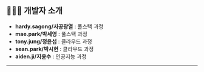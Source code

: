 ## 🧑‍🤝‍🧑 개발자 소개 
- **hardy.sagong/사공광열** : 풀스택 과정
- **mae.park/박세영** : 풀스택 과정
- **tony.jung/정윤섭** : 클라우드 과정
- **sean.park/박시현** : 클라우드 과정
- **aiden.ji/지윤수** : 인공지능 과정
--------------------------
